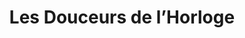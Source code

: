---
title: "Les Douceurs de l’Horloge"
url: /le-vigan/les-douceurs-de-lhorloge/
shop: pâtisserie
---